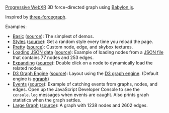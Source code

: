 [Progressive WebXR](https://blog.mozvr.com/progressive-webxr-ar-store/)
3D force-directed graph using [Babylon.js](https://www.babylonjs.com/).

Inspired by [three-forcegraph](https://github.com/vasturiano/three-forcegraph).

Examples:
- [Basic](https://apowers313.github.io/babylon-forcegraph/examples/basic.html)
  ([source](https://github.com/apowers313/babylon-forcegraph/blob/master/examples/basic.html)): The simplest of demos.
- [Styles](https://apowers313.github.io/babylon-forcegraph/examples/styles.html)
  ([source](https://github.com/apowers313/babylon-forcegraph/blob/master/examples/styles.html)):
  Get a random style every time you reload the page.
- [Pretty](https://apowers313.github.io/babylon-forcegraph/examples/pretty.html)
  ([source](https://github.com/apowers313/babylon-forcegraph/blob/master/examples/pretty.html)):
  Custom node, edge, and skybox textures.
- [Loading JSON
  data](https://apowers313.github.io/babylon-forcegraph/examples/json_data.html)
  ([source](https://github.com/apowers313/babylon-forcegraph/blob/master/examples/json_data.html)): Example of loading nodes from a [JSON
    file](https://github.com/apowers313/babylon-forcegraph/blob/master/examples/data/miserables.json)
    that contains 77 nodes and 253 edges.
- [Expanding](https://apowers313.github.io/babylon-forcegraph/examples/expanding.html)
  ([source](https://github.com/apowers313/babylon-forcegraph/blob/master/examples/expanding.html)): Double click on a node to dynamically load the related nodes.
- [D3 Graph
  Engine](https://apowers313.github.io/babylon-forcegraph/examples/graph_engine.html)
  ([source](https://github.com/apowers313/babylon-forcegraph/blob/master/examples/graph_engine.html)): Layout using the [D3 graph
  engine](https://github.com/vasturiano/d3-force-3d). (Default engine is
  [ngraph](https://github.com/anvaka/ngraph.forcelayout))
- [Events](https://apowers313.github.io/babylon-forcegraph/examples/events.html)
  ([source](https://github.com/apowers313/babylon-forcegraph/blob/master/examples/pretty.html)):
  Example of catching events from graphs, nodes, and edges. Open up the
  JavaScript Developer Console to see the `console.log` messages when events are
  caught. Also prints graph statistics when the graph settles.
- [Large
  Graph](https://apowers313.github.io/babylon-forcegraph/examples/large.html)
  ([source](https://github.com/apowers313/babylon-forcegraph/blob/master/examples/large.html)):
  A graph with 1238 nodes and 2602 edges.
